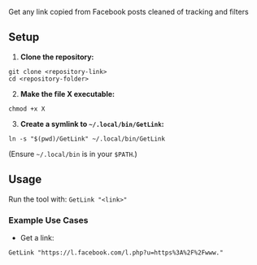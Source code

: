 Get any link copied from Facebook posts cleaned of tracking and filters

## Setup

1. **Clone the repository:**
```
git clone <repository-link>
cd <repository-folder>
```
2. **Make the file X executable:**
```
chmod +x X
```
3. **Create a symlink to `~/.local/bin/GetLink`:**
```
ln -s "$(pwd)/GetLink" ~/.local/bin/GetLink
```
(Ensure `~/.local/bin` is in your `$PATH`.)

## Usage
Run the tool with:
```GetLink "<link>"```

### Example Use Cases
- Get a link:
```
GetLink "https://l.facebook.com/l.php?u=https%3A%2F%2Fwww."
```
